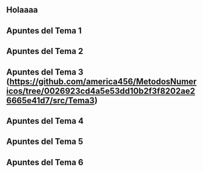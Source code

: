 Holaaaa
------------------
Apuntes del Tema 1
------------------
Apuntes del Tema 2
------------------
Apuntes del Tema 3 (https://github.com/america456/MetodosNumericos/tree/0026923cd4a5e53dd10b2f3f8202ae26665e41d7/src/Tema3)
------------------
Apuntes del Tema 4
------------------
Apuntes del Tema 5
------------------
Apuntes del Tema 6
-------------------
